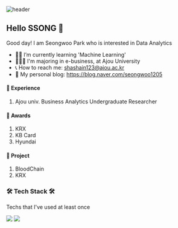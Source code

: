 ![header](https://capsule-render.vercel.app/api?type=soft&color=auto&height=150&section=header&text=HELLOSSONG&fontSize=70&animation=twinkling)

## Hello SSONG 👋 

Good day! I am Seongwoo Park who is interested in Data Analytics
- ✍🏻 I’m currently learning 'Machine Learning'
- 👩🏻‍🎓 I'm majoring in e-business, at Ajou University
- 📞 How to reach me: shashain123@ajou.ac.kr
- 🐶 My personal blog: https://blog.naver.com/seongwoo1205

#### 🌠 Experience
1. Ajou univ. Business Analytics Undergraduate Researcher


#### 🌠 Awards
1. KRX
2. KB Card
3. Hyundai 

#### 🌠 Project
1. BloodChain
2. KRX

<h3>🛠 Tech Stack 🛠</h3>
Techs that I've used at least once
<p>
  <img src="https://img.shields.io/badge/Python-3776AB?style=flat-square&logo=Python&logoColor=white"/>
  <img src="https://img.shields.io/badge/R-276DC3?style=flat-square&logo=R&logoColor=white"/>
 
</p>






